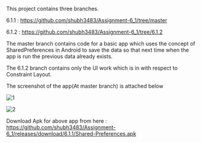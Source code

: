 This project contains three branches.

6.1.1 : https://github.com/shubh3483/Assignment-6_1/tree/master

6.1.2 : https://github.com/shubh3483/Assignment-6_1/tree/6.1.2

The master branch contains code for a basic app which uses the concept of SharedPreferences in Android to save the data so that next time when the app is run the previous data already exists.

The 6.1.2 branch contains only the UI work which is in with respect to Constraint Layout.

The screenshot of the app(At master branch)  is attached below

![1](https://user-images.githubusercontent.com/65455693/117319670-29449a80-aea9-11eb-9416-7c92c1b48712.JPG)

![2](https://user-images.githubusercontent.com/65455693/117319680-2a75c780-aea9-11eb-9d30-76ff47b0b3fd.JPG)

Download Apk for above app from here : https://github.com/shubh3483/Assignment-6_1/releases/download/6.1.1/Shared-Preferences.apk
